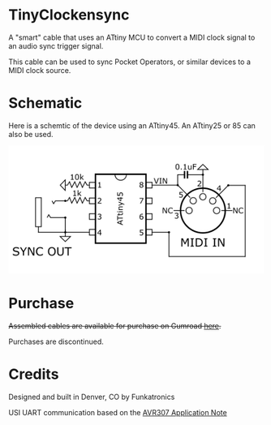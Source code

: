 # TinyClockensync
A "smart" cable that uses an ATtiny MCU to convert a MIDI clock signal to an audio sync trigger signal. 

This cable can be used to sync Pocket Operators, or similar devices to a MIDI clock source.

# Schematic 
Here is a schemtic of the device using an ATtiny45. An ATtiny25 or 85 can also be used. 

![Schematic](TinyClockensync%20Schematic.png)

# Purchase
~~Assembled cables are available for purchase on Gumroad [here](https://gum.co/TinyClockensync).~~

Purchases are discontinued. 

# Credits
Designed and built in Denver, CO by Funkatronics

USI UART communication based on the [AVR307 Application Note](http://ww1.microchip.com/downloads/en/AppNotes/doc4300.pdf "AVR307")
